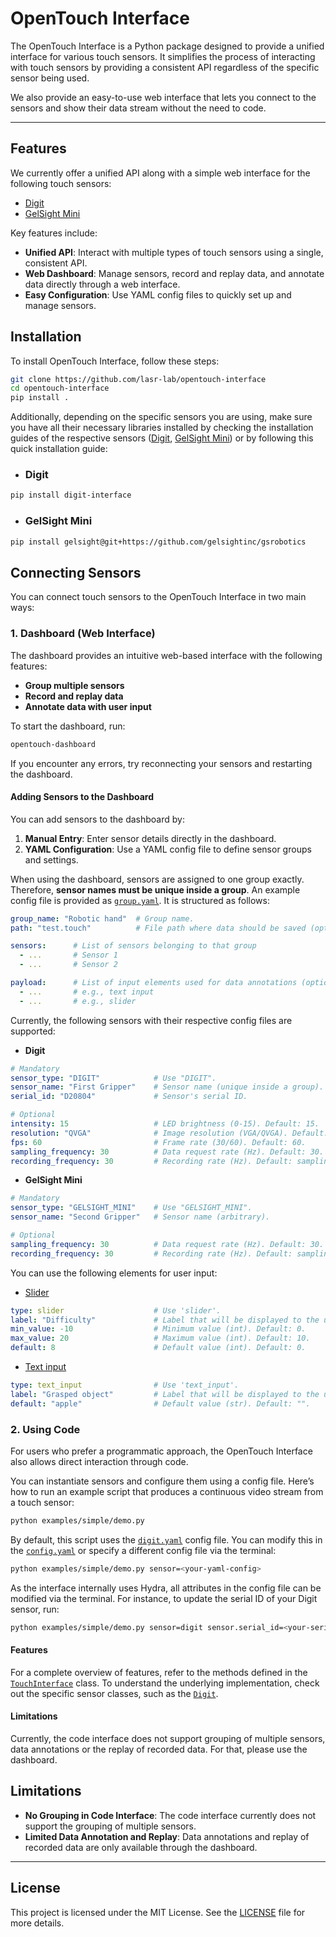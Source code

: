 
# OpenTouch Interface

The OpenTouch Interface is a Python package designed to provide a unified interface for various touch sensors. It simplifies the process of interacting with touch sensors by providing a consistent API regardless of the specific sensor being used.

We also provide an easy-to-use web interface that lets you connect to the sensors and show their data stream without the need to code.

---

## Features

We currently offer a unified API along with a simple web interface for the following touch sensors:
- [Digit](https://digit.ml/)
- [GelSight Mini](https://www.gelsight.com/gelsightmini/)

Key features include:

- **Unified API**: Interact with multiple types of touch sensors using a single, consistent API.
- **Web Dashboard**: Manage sensors, record and replay data, and annotate data directly through a web interface.
- **Easy Configuration**: Use YAML config files to quickly set up and manage sensors.

## Installation

To install OpenTouch Interface, follow these steps:

```bash
git clone https://github.com/lasr-lab/opentouch-interface
cd opentouch-interface
pip install .
```

Additionally, depending on the specific sensors you are using, make sure you have all their necessary libraries installed by checking the installation guides of the respective sensors ([Digit](https://github.com/lasr-lab/digit-interface), [GelSight Mini](https://github.com/gelsightinc/gsrobotics)) or by following this quick installation guide:

- ### Digit

```bash
pip install digit-interface
```

- ### GelSight Mini

```bash
pip install gelsight@git+https://github.com/gelsightinc/gsrobotics
```

## Connecting Sensors
You can connect touch sensors to the OpenTouch Interface in two main ways:

### 1. Dashboard (Web Interface)

The dashboard provides an intuitive web-based interface with the following features:

- **Group multiple sensors**
- **Record and replay data**
- **Annotate data with user input**

To start the dashboard, run:

```bash
opentouch-dashboard
```

If you encounter any errors, try reconnecting your sensors and restarting the dashboard.

#### Adding Sensors to the Dashboard

You can add sensors to the dashboard by:

1. **Manual Entry**: Enter sensor details directly in the dashboard.
2. **YAML Configuration**: Use a YAML config file to define sensor groups and settings.

When using the dashboard, sensors are assigned to one group exactly.
Therefore, **sensor names must be unique inside a group**.
An example config file is provided as [`group.yaml`](examples/simple/conf/sensor/group.yaml).
It is structured as follows:
```yaml
group_name: "Robotic hand"  # Group name.
path: "test.touch"          # File path where data should be saved (optional).

sensors:      # List of sensors belonging to that group
  - ...       # Sensor 1
  - ...       # Sensor 2

payload:      # List of input elements used for data annotations (optional).
  - ...       # e.g., text input
  - ...       # e.g., slider
```

Currently, the following sensors with their respective config files are supported:
- **Digit**
```yaml
# Mandatory
sensor_type: "DIGIT"            # Use "DIGIT".
sensor_name: "First Gripper"    # Sensor name (unique inside a group).
serial_id: "D20804"             # Sensor's serial ID.

# Optional
intensity: 15                   # LED brightness (0-15). Default: 15.
resolution: "QVGA"              # Image resolution (VGA/QVGA). Default: QVGA.
fps: 60                         # Frame rate (30/60). Default: 60.
sampling_frequency: 30          # Data request rate (Hz). Default: 30.
recording_frequency: 30         # Recording rate (Hz). Default: sampling_frequency.
```

- **GelSight Mini**
```yaml
# Mandatory
sensor_type: "GELSIGHT_MINI"    # Use "GELSIGHT_MINI".
sensor_name: "Second Gripper"   # Sensor name (arbitrary).

# Optional
sampling_frequency: 30          # Data request rate (Hz). Default: 30.
recording_frequency: 30         # Recording rate (Hz). Default: sampling_frequency.
```

You can use the following elements for user input:
- [Slider](https://docs.streamlit.io/develop/api-reference/widgets/st.slider)
```yaml
type: slider                    # Use 'slider'.
label: "Difficulty"             # Label that will be displayed to the user.
min_value: -10                  # Minimum value (int). Default: 0.
max_value: 20                   # Maximum value (int). Default: 10.
default: 8                      # Default value (int). Default: 0.
```

- [Text input](https://docs.streamlit.io/develop/api-reference/widgets/st.text_input)
```yaml
type: text_input                # Use 'text_input'.
label: "Grasped object"         # Label that will be displayed to the user.
default: "apple"                # Default value (str). Default: "".
```

### 2. Using Code

For users who prefer a programmatic approach, the OpenTouch Interface also allows direct interaction through code.

You can instantiate sensors and configure them using a config file. Here’s how to run an example script that produces a continuous video stream from a touch sensor:

```bash
python examples/simple/demo.py
```

By default, this script uses the [`digit.yaml`](examples/simple/conf/sensor/digit.yaml) config file. You can modify this in the [`config.yaml`](examples/simple/conf/config.yaml) or specify a different config file via the terminal:

```bash
python examples/simple/demo.py sensor=<your-yaml-config>
```

As the interface internally uses Hydra, all attributes in the config file can be modified via the terminal. For instance, to update the serial ID of your Digit sensor, run:

```bash
python examples/simple/demo.py sensor=digit sensor.serial_id=<your-serial-id>
```

#### Features
For a complete overview of features, refer to the methods defined in the [`TouchInterface`](opentouch_interface/interface/touch_sensor.py) class. To understand the underlying implementation, check out the specific sensor classes, such as the [`Digit`](opentouch_interface/interface/sensors/digit.py).

#### Limitations
Currently, the code interface does not support grouping of multiple sensors, data annotations or the replay of recorded data.
For that, please use the dashboard.

## Limitations

- **No Grouping in Code Interface**: The code interface currently does not support the grouping of multiple sensors.
- **Limited Data Annotation and Replay**: Data annotations and replay of recorded data are only available through the dashboard.

---

## License

This project is licensed under the MIT License. See the [LICENSE](LICENSE) file for more details.
